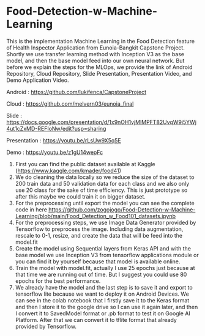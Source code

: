 # Food-Detection-w-Machine-Learning

This is the implementation Machine Learning in the Food Detection feature of Health Inspector Application from Eunoia-Bangkit Capstone Project. Shortly we use transfer learning method with Inception V3 as the base model, and then the base model feed into our own neural network. But before we explain the steps for the MLOps, we provide the link of Android Repository, Cloud Repository, Slide Presentation, Presentation Video, and Demo Application Video.

Android : https://github.com/lukifenca/CapstoneProject

Cloud : https://github.com/melvern03/eunoia_final

Slide : https://docs.google.com/presentation/d/1x9nOH1vjMlMPFT82UvqW9i5YWj4ut1cZxMD-REFIoNw/edit?usp=sharing

Presentation : https://youtu.be/rLsUw9X5q5E

Demo : https://youtu.be/z1gU14wepFc


1. First you can find the public dataset available at Kaggle (https://www.kaggle.com/kmader/food41)
2. We do cleaning the data locally so we reduce the size of the dataset to 200 train data and 50 validation data for each class and we also only use 20 class for the sake of time efficiency. This is just prototype so after this maybe we could train it on bigger dataset.
3. For the preprocessing until export the model you can see the complete code in here https://github.com/zogojogo/Food-Detection-w-Machine-Learning/blob/main/Food_Detection_w_Food101_datasets.ipynb
4. For the preprocessing steps, we use Image Data Generator provided by Tensorflow to preprocess the image. Including data augmentation, rescale to 0-1, resize, and create the data that will be feed into the model.fit
5. Create the model using Sequential layers from Keras API and with the base model we use Inception V3 from tensorflow applications module or you can find it by yourself because that model is available online.
6. Train the model with model.fit, actually I use 25 epochs just because at that time we are running out of time. But I suggest you could use 80 epochs for the best performance.
7. We already have the model and the last step is to save it and export to tensorflow lite because we want to deploy it on Android Devices. We can see in the colab notebook that I firstly save it to the Keras format and then I store it to the google drive so I can use it again later, and then I convert it to SavedModel format or .pb format to test it on Google AI Platform. After that we can convert it to tflite format that already provided by Tensorflow.
